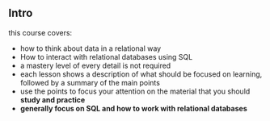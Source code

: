 ## Intro

this course covers:

- how to think about data in a relational way
- How to interact with relational databases using SQL
- a mastery level of every detail is not required
- each lesson shows a description of what should be focused on learning, followed by a summary of the main points
- use the points to focus your attention on the material that you should **study and practice**
- **generally focus on SQL and how to work with relational databases**
